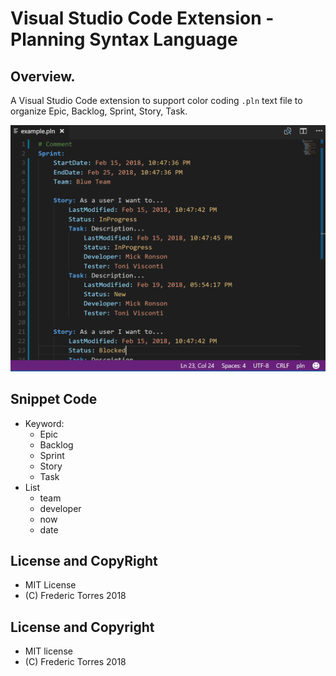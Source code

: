 # Visual Studio Code Extension - Planning Syntax Language

## Overview.

A Visual Studio Code extension to support color coding `.pln` text file to organize Epic, Backlog, Sprint, Story, Task.

![example](./images/sample.00.png "example")

## Snippet Code

* Keyword: 
    * Epic
    * Backlog
    * Sprint
    * Story
    * Task
* List
    * team
    * developer
    * now
    * date

## License and CopyRight

* MIT License
* (C) Frederic Torres 2018



## License and Copyright

* MIT license
* (C) Frederic Torres 2018
